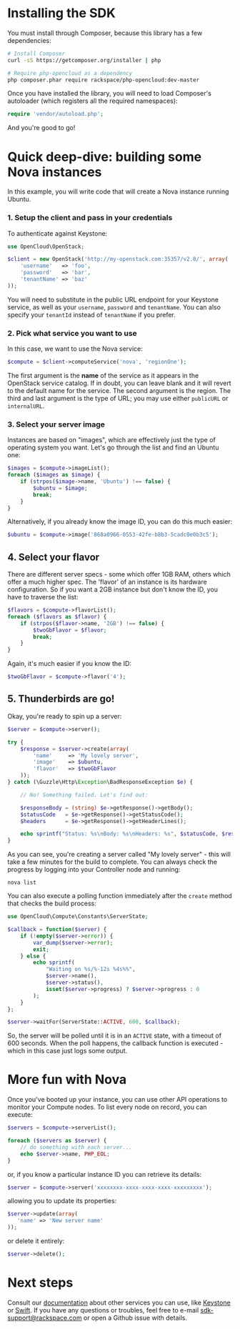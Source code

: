 # Installing the SDK

You must install through Composer, because this library has a few dependencies:

```bash
# Install Composer
curl -sS https://getcomposer.org/installer | php

# Require php-opencloud as a dependency
php composer.phar require rackspace/php-opencloud:dev-master
```

Once you have installed the library, you will need to load Composer's autoloader (which registers all the required
namespaces):

```php
require 'vendor/autoload.php';
```

And you're good to go!

# Quick deep-dive: building some Nova instances

In this example, you will write code that will create a Nova instance running Ubuntu.

### 1. Setup the client and pass in your credentials

To authenticate against Keystone:

```php
use OpenCloud\OpenStack;

$client = new OpenStack('http://my-openstack.com:35357/v2.0/', array(
    'username'   => 'foo',
    'password'   => 'bar',
    'tenantName' => 'baz'
));
```

You will need to substitute in the public URL endpoint for your Keystone service, as well as your `username`, `password`
and `tenantName`. You can also specify your `tenantId` instead of `tenantName` if you prefer.

### 2. Pick what service you want to use

In this case, we want to use the Nova service:

```php
$compute = $client->computeService('nova', 'regionOne');
```

The first argument is the __name__ of the service as it appears in the OpenStack service catalog. If in doubt, you can
leave blank and it will revert to the default name for the service. The second argument is the region. The third and
last argument is the type of URL; you may use either `publicURL` or `internalURL`.

### 3. Select your server image

Instances are based on "images", which are effectively just the type of operating system you want. Let's go through the
list and find an Ubuntu one:

```php
$images = $compute->imageList();
foreach ($images as $image) {
    if (strpos($image->name, 'Ubuntu') !== false) {
        $ubuntu = $image;
        break;
    }
}
```

Alternatively, if you already know the image ID, you can do this much easier:

```php
$ubuntu = $compute->image('868a0966-0553-42fe-b8b3-5cadc0e0b3c5');
```

## 4. Select your flavor

There are different server specs - some which offer 1GB RAM, others which offer a much higher spec. The 'flavor' of an
instance is its hardware configuration. So if you want a 2GB instance but don't know the ID, you have to traverse the list:

```php
$flavors = $compute->flavorList();
foreach ($flavors as $flavor) {
    if (strpos($flavor->name, '2GB') !== false) {
        $twoGbFlavor = $flavor;
        break;
    }
}
```

Again, it's much easier if you know the ID:

```php
$twoGbFlavor = $compute->flavor('4');
```

## 5. Thunderbirds are go!

Okay, you're ready to spin up a server:

```php
$server = $compute->server();

try {
    $response = $server->create(array(
        'name'     => 'My lovely server',
        'image'    => $ubuntu,
        'flavor'   => $twoGbFlavor
    ));
} catch (\Guzzle\Http\Exception\BadResponseException $e) {

    // No! Something failed. Let's find out:

    $responseBody = (string) $e->getResponse()->getBody();
    $statusCode   = $e->getResponse()->getStatusCode();
    $headers      = $e->getResponse()->getHeaderLines();

    echo sprintf("Status: %s\nBody: %s\nHeaders: %s", $statusCode, $responseBody, implode(', ', $headers));
}
```

As you can see, you're creating a server called "My lovely server" - this will take a few minutes for the build to
complete. You can always check the progress by logging into your Controller node and running:

`nova list`

You can also execute a polling function immediately after the `create` method that checks the build process:

```php
use OpenCloud\Compute\Constants\ServerState;

$callback = function($server) {
    if (!empty($server->error)) {
        var_dump($server->error);
        exit;
    } else {
        echo sprintf(
            "Waiting on %s/%-12s %4s%%",
            $server->name(),
            $server->status(),
            isset($server->progress) ? $server->progress : 0
        );
    }
};

$server->waitFor(ServerState::ACTIVE, 600, $callback);
```
So, the server will be polled until it is in an `ACTIVE` state, with a timeout of 600 seconds. When the poll happens, the
callback function is executed - which in this case just logs some output.

# More fun with Nova

Once you've booted up your instance, you can use other API operations to monitor your Compute nodes. To list every
node on record, you can execute:

```php
$servers = $compute->serverList();

foreach ($servers as $server) {
    // do something with each server...
    echo $server->name, PHP_EOL;
}
```

or, if you know a particular instance ID you can retrieve its details:

```php
$server = $compute->server('xxxxxxxx-xxxx-xxxx-xxxx-xxxxxxxxx');
```

allowing you to update its properties:

```php
$server->update(array(
   'name' => 'New server name'
));
```

or delete it entirely:

```php
$server->delete();
```

# Next steps

Consult our [documentation](https://github.com/rackspace/php-opencloud/tree/master/docs/userguide) about other services
you can use, like [Keystone](https://github.com/rackspace/php-opencloud/tree/master/docs/userguide/Identity) or
[Swift](https://github.com/rackspace/php-opencloud/tree/master/docs/userguide/ObjectStore). If you have any questions or
troubles, feel free to e-mail sdk-support@rackspace.com or open a Github issue with details.